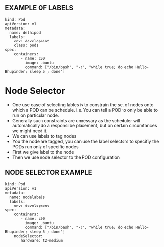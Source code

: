 ## EXAMPLE OF LABELS

```
kind: Pod
apiVersion: v1
metadata:
  name: delhipod
  labels:                                                   
    env: development
    class: pods
spec:
    containers:
       - name: c00
         image: ubuntu
         command: ["/bin/bash", "-c", "while true; do echo Hello-Bhupinder; sleep 5 ; done"]
```

# Node Selector

- One use case of selecting lables is to constrain the set of nodes onto which a POD can be schedule.
  i.e. You can tell a POD to only be able to run on particular node.
- Generally such constraints are unnessary as the scheduler will automatically do a responsilbe placement, but on certain circumtances we might need it.
- We can use labels to tag nodes
- You the node are tagged, you can use the label selectors to specifiy the PODs run only of specific nodes
- First we give label to the node
- Then we use node selector to the POD configuration

## NODE SELECTOR EXAMPLE

```
kind: Pod
apiVersion: v1
metadata:
  name: nodelabels
  labels:
    env: development
spec:
    containers:
       - name: c00
         image: ubuntu
         command: ["/bin/bash", "-c", "while true; do echo Hello-Bhupinder; sleep 5 ; done"]
    nodeSelector:                                         
       hardware: t2-medium 
```


